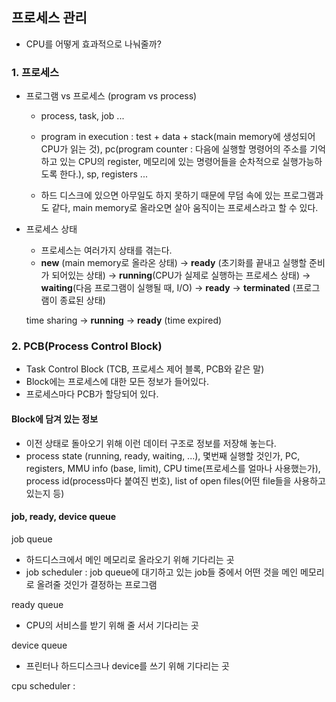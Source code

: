 ## 프로세스 관리

- CPU를 어떻게 효과적으로 나눠줄까?

### 1. 프로세스

- 프로그램 vs 프로세스 (program vs process)

  - process, task, job ...
  - program in execution : test + data + stack(main memory에 생성되어 CPU가 읽는 것), pc(program counter : 다음에 실행할 명령어의 주소를 기억하고 있는 CPU의 register, 메모리에 있는 명령어들을 순차적으로 실행가능하도록 한다.), sp, registers ...

  - 하드 디스크에 있으면 아무일도 하지 못하기 때문에 무덤 속에 있는 프로그램과도 같다, main memory로 올라오면 살아 움직이는 프로세스라고 할 수 있다.

- 프로세스 상태

  - 프로세스는 여러가지 상태를 겪는다.
  - **new** (main memory로 올라온 상태) -> **ready** (초기화를 끝내고 실행할 준비가 되어있는 상태) -> **running**(CPU가 실제로 실행하는 프로세스 상태)
    -> **waiting**(다음 프로그램이 실행될 때, I/O) -> **ready**
    -> **terminated** (프로그램이 종료된 상태)

  time sharing
  -> **running** -> **ready** (time expired)

### 2. PCB(Process Control Block)

- Task Control Block (TCB, 프로세스 제어 블록, PCB와 같은 말)
- Block에는 프로세스에 대한 모든 정보가 들어있다.
- 프로세스마다 PCB가 할당되어 있다.

#### Block에 담겨 있는 정보

- 이전 상태로 돌아오기 위해 이런 데이터 구조로 정보를 저장해 놓는다.
- process state (running, ready, waiting, ...), 몇번째 실행할 것인가, PC, registers, MMU info (base, limit), CPU time(프로세스를 얼마나 사용했는가), process id(process마다 붙여진 번호), list of open files(어떤 file들을 사용하고 있는지 등)

#### job, ready, device queue

job queue

- 하드디스크에서 메인 메모리로 올라오기 위해 기다리는 곳
- job scheduler : job queue에 대기하고 있는 job들 중에서 어떤 것을 메인 메모리로 올려줄 것인가 결정하는 프로그램

ready queue

- CPU의 서비스를 받기 위해 줄 서서 기다리는 곳

device queue

- 프린터나 하드디스크나 device를 쓰기 위해 기다리는 곳

cpu scheduler :
